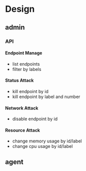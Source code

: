 # Design

## admin
### API
#### Endpoint Manage
- list endpoints
- filter by labels

#### Status Attack
- kill endpoint by id
- kill endpoint by label and number

#### Network Attack
- disable endpoint by id

#### Resource Attack
- change memory usage by id/label
- change cpu usage by id/label

## agent
